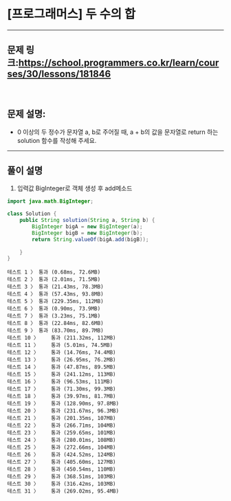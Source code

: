 # [프로그래머스] 두 수의 합


---

## 문제 링크:https://school.programmers.co.kr/learn/courses/30/lessons/181846

<br/>

## 문제 설명:

- 0 이상의 두 정수가 문자열 a, b로 주어질 때, a + b의 값을 문자열로 return 하는 solution 함수를 작성해 주세요.
---

## 풀이 설명

1. 입력값 BigInteger로 객체 생성 후 add메소드

```java
import java.math.BigInteger;

class Solution {
    public String solution(String a, String b) {
        BigInteger bigA = new BigInteger(a);
        BigInteger bigB = new BigInteger(b);
        return String.valueOf(bigA.add(bigB));
    
    }
}
```
```text
테스트 1 〉	통과 (0.68ms, 72.6MB)
테스트 2 〉	통과 (2.01ms, 71.5MB)
테스트 3 〉	통과 (21.43ms, 78.3MB)
테스트 4 〉	통과 (57.43ms, 93.8MB)
테스트 5 〉	통과 (229.35ms, 112MB)
테스트 6 〉	통과 (0.90ms, 73.9MB)
테스트 7 〉	통과 (3.23ms, 75.1MB)
테스트 8 〉	통과 (22.84ms, 82.6MB)
테스트 9 〉	통과 (83.70ms, 89.7MB)
테스트 10 〉	통과 (211.32ms, 112MB)
테스트 11 〉	통과 (5.01ms, 74.5MB)
테스트 12 〉	통과 (14.76ms, 74.4MB)
테스트 13 〉	통과 (26.95ms, 76.2MB)
테스트 14 〉	통과 (47.87ms, 89.5MB)
테스트 15 〉	통과 (241.12ms, 113MB)
테스트 16 〉	통과 (96.53ms, 111MB)
테스트 17 〉	통과 (71.30ms, 99.3MB)
테스트 18 〉	통과 (39.97ms, 81.7MB)
테스트 19 〉	통과 (128.90ms, 97.8MB)
테스트 20 〉	통과 (231.67ms, 96.3MB)
테스트 21 〉	통과 (201.35ms, 107MB)
테스트 22 〉	통과 (266.71ms, 104MB)
테스트 23 〉	통과 (259.65ms, 101MB)
테스트 24 〉	통과 (280.01ms, 108MB)
테스트 25 〉	통과 (272.66ms, 104MB)
테스트 26 〉	통과 (424.52ms, 124MB)
테스트 27 〉	통과 (405.60ms, 127MB)
테스트 28 〉	통과 (450.54ms, 110MB)
테스트 29 〉	통과 (368.51ms, 103MB)
테스트 30 〉	통과 (316.42ms, 103MB)
테스트 31 〉	통과 (269.02ms, 95.4MB)
```